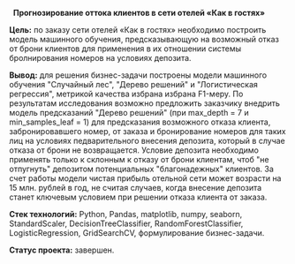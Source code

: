 ﻿` `**Прогнозирование оттока клиентов в сети отелей «Как в гостях»**
 
**Цель:** по заказу сети отелей «Как в гостях» необходимо построить модель машинного обучения, предсказывающую на возможный отказ от брони клиентов для применения в их отношении системы бролнирования номеров на условиях депозита. 

**Вывод:** для решения бизнес-задачи построены  модели машинного обучения "Случайный лес", "Дерево решений" и "Логистическая регрессия", метрикой качества избрана избрана F1-меру. По результатам исследования возможно предложить заказчику внедрить модель предсказаний "Дерево решений" (при max_depth = 7 и min_samples_leaf = 1) для предсказания возможного отказа клиента, забронировавшего номер, от заказа и бронирование номеров для таких лиц на условиях педварительного внесения депозита, который в случае отказа от брони не возвращается. Условие депозита необходимо применять только к склонным к отказу от брони клиентам, чтоб "не отпугнуть" депозитом потенциальных "благонадежных" клиентов. За счет работы модели чистая прибыль отельной сети может возрасти на 15 млн. рублей в год, не считая случаев, когда внесение депозита станет ключевым условием при решении отказа клиента от заказа.

**Стек технологий:** Python, Pandas,  matplotlib, numpy, seaborn, StandardScaler, DecisionTreeClassifier, RandomForestClassifier,  LogisticRegression, GridSearchCV, формулирование бизнес-задачи.

**Статус проекта:** завершен.






